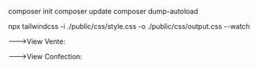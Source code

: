 composer init
composer update
composer dump-autoload

npx tailwindcss -i ./public/css/style.css -o ./public/css/output.css --watch

--->View Vente:
<!-- <div class="mb-3">
    <label for="name-<?= $counter ?>" class="block text-sm font-medium color-indigo">Salaire</label>
    <input type="number" id="name-<?= $counter ?>" name="montantVente" value="<?= $value["montantVente"] ?>" class="mt-1 p-2 border rounded w-full" required/>
</div> -->

--->View Confection:
<!-- <div class="mb-3">
    <label for="name-<?= $counter ?>" class="block text-sm font-medium color-indigo">Quantité Stock</label>
    <input type="number" id="name-<?= $counter ?>" name="qteStock" value="<?= $value["qteStock"] ?>" class="mt-1 p-2 border rounded w-full" />
</div>
<div class="mb-3">
    <label for="name-<?= $counter ?>" class="block text-sm font-medium color-indigo">Montant Stock</label>
    <input type="number" id="name-<?= $counter ?>" name="montantStock" value="<?= $value["montantStock"] ?>" class="mt-1 p-2 border rounded w-full" required/>
</div> -->